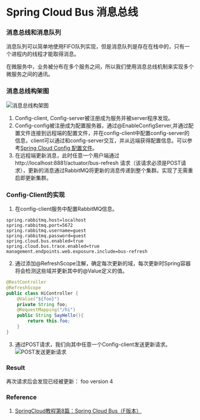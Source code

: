 # Spring Cloud Bus 消息总线

### 消息总线和消息队列
消息队列可以简单地使用FIFO队列实现，但是消息队列是存在在栈中的，只有一个进程内的线程才能取得消息。

在微服务中，业务被分布在多个服务之间，所以我们使用消息总线机制来实现多个微服务之间的通讯。

### 消息总线构架图
![消息总线构架图](https://i.imgur.com/QQnheXi.png)
1. Config-client, Config-server被注册成为服务并被server程序发现。
2. Config-config被注册成为配置服务器，通过@EnableConfigServer,并通过配置文件连接到远程端的配置文件，并在config-client中配置config-server的信息，client可以通过和config-server交互，并从远端获得配置信息。可以参考[Spring Cloud Config 配置文件](https://github.com/Seanforfun/JavaCore/blob/master/Conclusions/SpringCloudConfig.md)。
3. 在远程端更新消息，此时任意一个用户端通过http://localhost:8881/actuator/bus-refresh 请求（该请求必须是POST请求），更新的消息通过RabbitMQ将更新的消息传递到整个集群。实现了无需重启即更新集群。

### Config-Client的实现
1. 在config-client服务中配置RabbitMQ信息。
```Properties
spring.rabbitmq.host=localhost
spring.rabbitmq.port=5672
spring.rabbitmq.username=guest
spring.rabbitmq.password=guest
spring.cloud.bus.enabled=true
spring.cloud.bus.trace.enabled=true
management.endpoints.web.exposure.include=bus-refresh
```

2. 通过添加@RefreshScope注解，确定每次更新的域，每次更新时Spring容器将会检测这些域并更新其中的@Value定义的值。
```Java
@RestController
@RefreshScope
public class HiController {
    @Value("${foo}")
    private String foo;
    @RequestMapping("/hi")
    public String SayHello(){
        return this.foo;
    }
}
```

3. 通过POST请求，我们向其中任意一个Config-client发送更新请求。
![POST发送更新请求](https://i.imgur.com/2hcFuiq.png)

### Result
再次请求后会发现已经被更新：
foo version 4

### Reference
1. [SpringCloud教程第8篇：Spring Cloud Bus（F版本）](https://www.fangzhipeng.com/springcloud/2018/08/30/sc-f8-bus/)